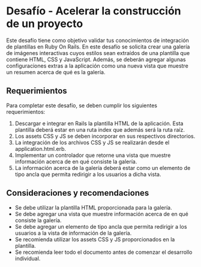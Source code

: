 # Desafío - Acelerar la construcción de un proyecto

Este desafío tiene como objetivo validar tus conocimientos de integración de plantillas en Ruby On Rails. En este desafío se solicita crear una galería de imágenes interactivas cuyos estilos sean extraídos de una plantilla que contiene HTML, CSS y JavaScript. Además, se deberán agregar algunas configuraciones extras a la aplicación como una nueva vista que muestre un resumen acerca de qué es la galería.

## Requerimientos

Para completar este desafío, se deben cumplir los siguientes requerimientos:

1. Descargar e integrar en Rails la plantilla HTML de la aplicación. Esta plantilla deberá estar en una ruta index que además será la ruta raíz.
2. Los assets CSS y JS se deben incorporar en sus respectivos directorios.
3. La integración de los archivos CSS y JS se realizarán desde el application.html.erb.
4. Implementar un controlador que retorne una vista que muestre información acerca de en qué consiste la galería.
5. La información acerca de la galería deberá estar como un elemento de tipo ancla que permita redirigir a los usuarios a dicha vista.

## Consideraciones y recomendaciones

- Se debe utilizar la plantilla HTML proporcionada para la galería.
- Se debe agregar una vista que muestre información acerca de en qué consiste la galería.
- Se debe agregar un elemento de tipo ancla que permita redirigir a los usuarios a la vista de información de la galería.
- Se recomienda utilizar los assets CSS y JS proporcionados en la plantilla.
- Se recomienda leer todo el documento antes de comenzar el desarrollo individual.
